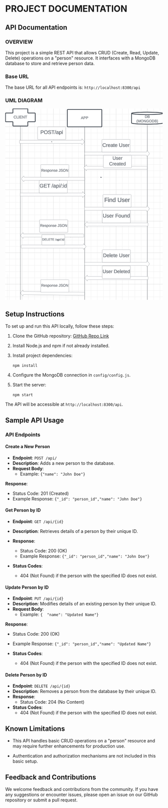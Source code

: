 # PROJECT DOCUMENTATION

## API Documentation

### OVERVIEW

This project is a simple REST API that allows CRUD (Create, Read, Update, Delete) operations on a "person" resource. It interfaces with a MongoDB database to store and retrieve person data.

### Base URL

The base URL for all API endpoints is: `http://localhost:8300/api`


### UML DIAGRAM

![UML DIAGRAM](https://github.com/nodekage/Hngx-personifyAPI/blob/main/Screenshot%20(665).png?raw=true)



## Setup Instructions

To set up and run this API locally, follow these steps:

1.  Clone the GitHub repository: [GitHub Repo Link](https://github.com/nodekage/Hngx-personifyAPI.git)
    
2.  Install Node.js and npm if not already installed.
    
3.  Install project dependencies:

    `npm install`
    
4.  Configure the MongoDB connection in `config/config.js`.
    
5.  Start the server:

     `npm start`
     
The API will be accessible at `http://localhost:8300/api`.

## Sample API Usage

### API Endpoints

#### Create a New Person

-   **Endpoint**: `POST /api/`
-   **Description**: Adds a new person to the database.
-   **Request Body**:
    -   Example:
                        `{"name": "John Doe"}`
                        
**Response**:

-   Status Code: 201 (Created)
-   Example Response:
                                      `{"_id": "person_id","name": "John Doe"}`


#### Get Person by ID

-   **Endpoint**: `GET /api/{id}`
-   **Description**: Retrieves details of a person by their unique ID.
-   **Response**:
    -   Status Code: 200 (OK)
    -   Example Response:
                                           `{"_id": "person_id","name": "John Doe"}`

-   **Status Codes**:
    -   404 (Not Found) if the person with the specified ID does not exist.

#### Update Person by ID

-   **Endpoint**: `PUT /api/{id}`
-   **Description**: Modifies details of an existing person by their unique ID.
-   **Request Body**:
    -   Example:
                         `{  "name": "Updated Name"}`
                         
**Response**:

-   Status Code: 200 (OK)
-   Example Response:
                                      `{"_id": "person_id","name": "Updated Name"}`

-   **Status Codes**:
    -   404 (Not Found) if the person with the specified ID does not exist.

#### Delete Person by ID

-   **Endpoint**: `DELETE /api/{id}`
-   **Description**: Removes a person from the database by their unique ID.
-   **Response**:
    -   Status Code: 204 (No Content)
-   **Status Codes**:
    -   404 (Not Found) if the person with the specified ID does not exist.


## Known Limitations

-   This API handles basic CRUD operations on a "person" resource and may require further enhancements for production use.
    
-   Authentication and authorization mechanisms are not included in this basic setup.
    

## Feedback and Contributions

We welcome feedback and contributions from the community. If you have any suggestions or encounter issues, please open an issue on our GitHub repository or submit a pull request.